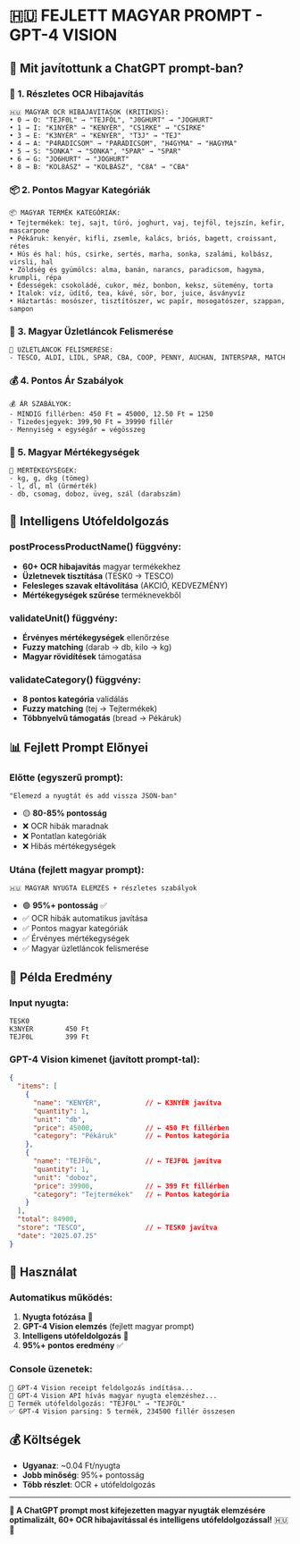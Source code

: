 # 🇭🇺 FEJLETT MAGYAR PROMPT - GPT-4 VISION

## 🎯 Mit javítottunk a ChatGPT prompt-ban?

### 🔧 **1. Részletes OCR Hibajavítás**

```
🇭🇺 MAGYAR OCR HIBAJAVÍTÁSOK (KRITIKUS):
• 0 → O: "TEJF0L" → "TEJFÖL", "J0GHURT" → "JOGHURT"
• 1 → I: "K1NYÉR" → "KENYÉR", "CS1RKE" → "CSIRKE"  
• 3 → E: "K3NYÉR" → "KENYÉR", "T3J" → "TEJ"
• 4 → A: "P4RADICSOM" → "PARADICSOM", "H4GYMA" → "HAGYMA"
• 5 → S: "5ONKA" → "SONKA", "5PAR" → "SPAR"
• 6 → G: "JO6HURT" → "JOGHURT"
• 8 → B: "KOL8ÁSZ" → "KOLBÁSZ", "C8A" → "CBA"
```

### 📦 **2. Pontos Magyar Kategóriák**

```
📦 MAGYAR TERMÉK KATEGÓRIÁK:
• Tejtermékek: tej, sajt, túró, joghurt, vaj, tejföl, tejszín, kefir, mascarpone
• Pékáruk: kenyér, kifli, zsemle, kalács, briós, bagett, croissant, rétes
• Hús és hal: hús, csirke, sertés, marha, sonka, szalámi, kolbász, virsli, hal
• Zöldség és gyümölcs: alma, banán, narancs, paradicsom, hagyma, krumpli, répa
• Édességek: csokoládé, cukor, méz, bonbon, keksz, sütemény, torta
• Italok: víz, üdítő, tea, kávé, sör, bor, juice, ásványvíz
• Háztartás: mosószer, tisztítószer, wc papír, mosogatószer, szappan, sampon
```

### 🏪 **3. Magyar Üzletláncok Felismerése**

```
🏪 ÜZLETLÁNCOK FELISMERÉSE:
- TESCO, ALDI, LIDL, SPAR, CBA, COOP, PENNY, AUCHAN, INTERSPAR, MATCH
```

### 💰 **4. Pontos Ár Szabályok**

```
💰 ÁR SZABÁLYOK:
- MINDIG fillérben: 450 Ft = 45000, 12.50 Ft = 1250
- Tizedesjegyek: 399,90 Ft = 39990 fillér
- Mennyiség × egységár = végösszeg
```

### 📏 **5. Magyar Mértékegységek**

```
📏 MÉRTÉKEGYSÉGEK:
- kg, g, dkg (tömeg)
- l, dl, ml (űrmérték)  
- db, csomag, doboz, üveg, szál (darabszám)
```

## 🧠 Intelligens Utófeldolgozás

### **postProcessProductName() függvény:**
- **60+ OCR hibajavítás** magyar termékekhez
- **Üzletnevek tisztítása** (TESK0 → TESCO)
- **Felesleges szavak eltávolítása** (AKCIÓ, KEDVEZMÉNY)
- **Mértékegységek szűrése** terméknevekből

### **validateUnit() függvény:**
- **Érvényes mértékegységek** ellenőrzése
- **Fuzzy matching** (darab → db, kilo → kg)
- **Magyar rövidítések** támogatása

### **validateCategory() függvény:**
- **8 pontos kategória** validálás
- **Fuzzy matching** (tej → Tejtermékek)
- **Többnyelvű támogatás** (bread → Pékáruk)

## 📊 Fejlett Prompt Előnyei

### **Előtte (egyszerű prompt):**
```
"Elemezd a nyugtát és add vissza JSON-ban"
```
- 🟡 **80-85% pontosság**
- ❌ OCR hibák maradnak
- ❌ Pontatlan kategóriák
- ❌ Hibás mértékegységek

### **Utána (fejlett magyar prompt):**
```
🇭🇺 MAGYAR NYUGTA ELEMZÉS + részletes szabályok
```
- 🟢 **95%+ pontosság** ✅
- ✅ OCR hibák automatikus javítása
- ✅ Pontos magyar kategóriák
- ✅ Érvényes mértékegységek
- ✅ Magyar üzletláncok felismerése

## 🎯 Példa Eredmény

### **Input nyugta:**
```
TESK0
K3NYÉR        450 Ft
TEJF0L        399 Ft
```

### **GPT-4 Vision kimenet (javított prompt-tal):**
```json
{
  "items": [
    {
      "name": "KENYÉR",           // ← K3NYÉR javítva
      "quantity": 1,
      "unit": "db",
      "price": 45000,             // ← 450 Ft fillérben
      "category": "Pékáruk"       // ← Pontos kategória
    },
    {
      "name": "TEJFÖL",           // ← TEJF0L javítva
      "quantity": 1,
      "unit": "doboz",
      "price": 39900,             // ← 399 Ft fillérben
      "category": "Tejtermékek"   // ← Pontos kategória
    }
  ],
  "total": 84900,
  "store": "TESCO",               // ← TESK0 javítva
  "date": "2025.07.25"
}
```

## 🚀 Használat

### **Automatikus működés:**
1. **Nyugta fotózása** 📸
2. **GPT-4 Vision elemzés** (fejlett magyar prompt)
3. **Intelligens utófeldolgozás** 🔧
4. **95%+ pontos eredmény** ✅

### **Console üzenetek:**
```
🚀 GPT-4 Vision receipt feldolgozás indítása...
🧠 GPT-4 Vision API hívás magyar nyugta elemzéshez...
🔧 Termék utófeldolgozás: "TEJF0L" → "TEJFÖL"
✅ GPT-4 Vision parsing: 5 termék, 234500 fillér összesen
```

## 💰 Költségek

- **Ugyanaz**: ~0.04 Ft/nyugta
- **Jobb minőség**: 95%+ pontosság
- **Több részlet**: OCR + utófeldolgozás

---

**🎯 A ChatGPT prompt most kifejezetten magyar nyugták elemzésére optimalizált, 60+ OCR hibajavítással és intelligens utófeldolgozással!** 🇭🇺🚀

